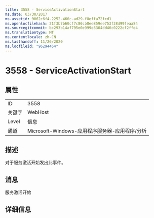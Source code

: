 ```yaml
---
title: 3558 - ServiceActivationStart
ms.date: 03/30/2017
ms.assetid: 9062c6f4-2252-460c-ad29-f8effa72fcd1
ms.openlocfilehash: 21f3b7b60cf7c86cb8ee859ee753f38d99feaa84
ms.sourcegitcommit: bc293b14af795e0e999e3304dd40c0222cf2ffe4
ms.translationtype: MT
ms.contentlocale: zh-CN
ms.lasthandoff: 11/26/2020
ms.locfileid: "96294464"
---
```

# <a name="3558---serviceactivationstart"></a>3558 - ServiceActivationStart

## <a name="properties"></a>属性  
  
|||  
|-|-|  
|ID|3558|  
|关键字|WebHost|  
|Level|信息|  
|通道|Microsoft-Windows-应用程序服务器-应用程序/分析|  
  
## <a name="description"></a>描述  

 对于服务激活开始发出此事件。  
  
## <a name="message"></a>消息  

 服务激活开始  
  
## <a name="details"></a>详细信息
